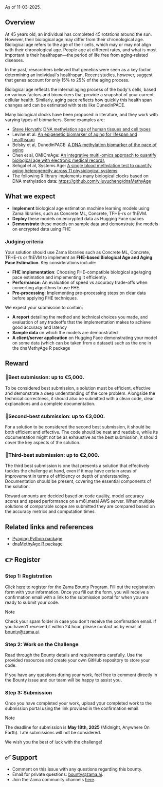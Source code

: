 As of 11-03-2025.

## Overview

At 45 years old, an individual has completed 45 rotations around the sun. However, their biological age may differ from their chronological age. Biological age refers to the age of their cells, which may or may not align with their chronological age. People age at different rates, and what is most important is their healthspan—the period of life free from aging-related diseases.

In the past, researchers believed that genetics were seen as a key factor determining an individual's healthspan. Recent studies, however, suggest that genes account for only 15% to 25% of the aging process.

Biological age reflects the internal aging process of the body's cells, based on various factors and biomarkers that provide a snapshot of your current cellular health. Similarly, aging pace reflects how quickly this health span changes and can be estimated with tests like DunedinPACE.

Many biological clocks have been proposed in literature, and they work with varying types of biomarkers. Some examples are:

* [Steve Horvath](https://pubmed.ncbi.nlm.nih.gov/?term=Horvath+S&cauthor_id=24138928): [DNA methylation age of human tissues and cell types](https://pubmed.ncbi.nlm.nih.gov/24138928/)
* Levine et al: [An epigenetic biomarker of aging for lifespan and healthspan](https://pubmed.ncbi.nlm.nih.gov/29676998/)
* Belsky et al, DunedinPACE: [A DNA methylation biomarker of the pace of aging](https://elifesciences.org/articles/73420)
* Chen et al, OMICmAge: [An integrative multi-omics approach to quantify biological age with electronic medical records](https://www.biorxiv.org/content/10.1101/2023.10.16.562114v2)
* Sehgal et al, Systems Age: [A single blood methylation test to quantify aging heterogeneity across 11 physiological systems](https://www.biorxiv.org/content/10.1101/2023.07.13.548904v1.full.pdf)
* The following R library implements many biological clocks based on DNA methylation data: https://github.com/yiluyucheng/dnaMethyAge

## What we expect

* **Implement** biological age estimation machine learning models using Zama libraries, such as Concrete ML, Concrete, TFHE-rs or fhEVM.
* **Deploy** these models on encrypted data as Hugging Face spaces
* **Demonstrate** these models on sample data and demonstrate the models on encrypted data using FHE

### Judging criteria

Your solution should use Zama libraries such as Concrete ML, Concrete, TFHE-rs or fhEVM to implement an **FHE-based Biological Age and Aging Pace Estimation**. Key considerations include:

* **FHE implementation**: Choosing FHE-compatible biological age/aging pace estimation and implementing it efficiently.
* **Performance:** An evaluation of speed vs accuracy trade-offs when converting algorithms to use FHE.
* **Pre-processing**: Implementing pre-processing steps on clear data before applying FHE techniques.

We expect your submission to contain:

* **A report** detailing the method and technical choices you made, and evaluation of any tradeoffs that the implementation makes to achieve good accuracy and latency
* **Sample data** on which the models are demonstrated
* **A client/server application** on Hugging Face demonstrating your model on some data (which can be taken from a dataset) such as the one in the dnaMethyAge R package

## Reward

### 🥇Best submission: up to €5,000.

To be considered best submission, a solution must be efficient, effective and demonstrate a deep understanding of the core problem. Alongside the technical correctness, it should also be submitted with a clean code, clear explanations and a complete documentation.

### 🥈Second-best submission: up to €3,000.

For a solution to be considered the second best submission, it should be both efficient and effective. The code should be neat and readable, while its documentation might not be as exhaustive as the best submission, it should cover the key aspects of the solution.

### 🥉Third-best submission: up to €2,000.

The third best submission is one that presents a solution that effectively tackles the challenge at hand, even if it may have certain areas of improvement in terms of efficiency or depth of understanding. Documentation should be present, covering the essential components of the solution.

Reward amounts are decided based on code quality, model accuracy scores and speed performance on a m6i.metal AWS server. When multiple solutions of comparable scope are submitted they are compared based on the accuracy metrics and computation times.

## Related links and references

* [Pyaging Python package](https://github.com/rsinghlab/pyaging)
* [dnaMethyAge R package](https://github.com/yiluyucheng/dnaMethyAge)

## 👉 Register

### Step 1: Registration

Click [here](https://www.zama.ai/bounty-program/register) to register for the Zama Bounty Program. Fill out the registration form with your information. Once you fill out the form, you will receive a confirmation email with a link to the submission portal for when you are ready to submit your code.

Note

Check your spam folder in case you don't receive the confirmation email. If you haven't received it within 24 hour, please contact us by email at [bounty@zama.ai](mailto:bounty@zama.ai).

### Step 2: Work on the Challenge

Read through the Bounty details and requirements carefully. Use the provided resources and create your own GitHub repository to store your code.

If you have any questions during your work, feel free to comment directly in the Bounty issue and our team will be happy to assist you.

### Step 3: Submission

Once you have completed your work, upload your completed work to the submission portal using the link provided in the confirmation email.

Note

The deadline for submission is **May 18th, 2025** (Midnight, Anywhere On Earth). Late submissions will not be considered.

We wish you the best of luck with the challenge!

## ✅ Support

* Comment on this issue with any questions regarding this bounty.
* Email for private questions: [bounty@zama.ai](mailto:bounty@zama.ai).
* Join the Zama community channels [here](https://zama.ai/community).